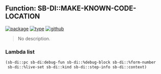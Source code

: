 ## Function: SB-DI::MAKE-KNOWN-CODE-LOCATION
[![package](https://img.shields.io/badge/Package-SB--DI-5f9ea0.svg?style=social&colorA=999999)](../) [![type](https://img.shields.io/badge/Type-Function-5f9ea0.svg?style=social&colorA=999999)](../#function) [![github](https://img.shields.io/badge/GitHub-View_the_source-5f9ea0.svg?style=social&colorA=999999&logo=github)](https://github.com/sbcl/sbcl/blob/master/src/code/debug-int.lisp/) 

> No description.

### Lambda list
```cl
(sb-di::pc sb-di:debug-fun sb-di::%debug-block sb-di::%form-number
 sb-di::%live-set sb-di::kind sb-di::step-info sb-di::context)
```
